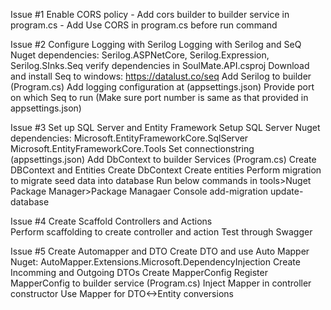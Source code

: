 ﻿Issue #1 Enable CORS policy
	- Add cors builder to builder service in program.cs
	- Add Use CORS in program.cs before run command

Issue #2 Configure Logging with Serilog
Logging with Serilog and SeQ
    Nuget dependencies: Serilog.ASPNetCore, Serilog.Expression, Serilog.SInks.Seq
	verify dependencies in SoulMate.API.csproj
	Download and install Seq to windows: https://datalust.co/seq
	Add Serilog to builder (Program.cs)
	Add logging configuration at (appsettings.json)
	Provide port on which Seq to run (Make sure port number is same as that provided in appsettings.json)

Issue #3 Set up SQL Server and Entity Framework
Setup SQL Server
    Nuget dependencies: Microsoft.EntityFrameworkCore.SqlServer
	                    Microsoft.EntityFrameworkCore.Tools
	Set connectionstring (appsettings.json)
	Add DbContext to builder Services (Program.cs)
Create DBContext and Entities
	Create DbContext
	Create entities
Perform migration to migrate seed data into database 
Run below commands in tools>Nuget Package Manager>Package Managaer Console
	add-migration <InitialMigration>
	update-database

Issue #4 Create Scaffold Controllers and Actions	
	Perform scaffolding to create controller and action
	Test through Swagger

Issue #5 Create Automapper and DTO
Create DTO and use Auto Mapper
	Nuget: AutoMapper.Extensions.Microsoft.DependencyInjection
	Create Incomming and Outgoing DTOs
	Create MapperConfig
	Register MapperConfig to builder service (Program.cs)
	Inject Mapper in controller constructor
	Use Mapper for DTO<->Entity conversions